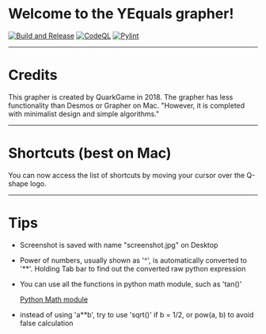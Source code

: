 Welcome to the YEquals grapher!
===
[![Build and Release](https://github.com/Quark-Games/YEquals/actions/workflows/release.yml/badge.svg?branch=master)](https://github.com/Quark-Games/YEquals/actions/workflows/release.yml)
[![CodeQL](https://github.com/Quark-Games/YEquals/actions/workflows/codeql-analysis.yml/badge.svg?branch=master)](https://github.com/Quark-Games/YEquals/actions/workflows/codeql-analysis.yml)
[![Pylint](https://github.com/Quark-Games/YEquals/actions/workflows/pylint.yml/badge.svg?branch=master)](https://github.com/Quark-Games/YEquals/actions/workflows/pylint.yml)
***

# Credits
This grapher is created by QuarkGame in 2018.
The grapher has less functionality than Desmos or Grapher on Mac.
"However, it is completed with minimalist design and simple algorithms."

***

# Shortcuts (best on Mac)
You can now access the list of shortcuts by moving your cursor over the Q-shape logo.

***

# Tips
* Screenshot is saved with name "screenshot.jpg" on Desktop
* Power of numbers, usually shown as '^', is automatically converted to '\*\*'. Holding Tab bar to find out the converted raw python expression
* You can use all the functions in python math module, such as 'tan()'

  [Python Math module](https://docs.python.org/3/library/math.html)

* instead of using 'a\*\*b', try to use 'sqrt()' if b = 1/2, or pow(a, b) to avoid false calculation
